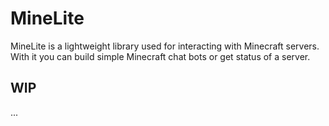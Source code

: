 # MineLite
MineLite is a lightweight library used for interacting with Minecraft servers. <br>
With it you can build simple Minecraft chat bots or get status of a server.

## WIP
...